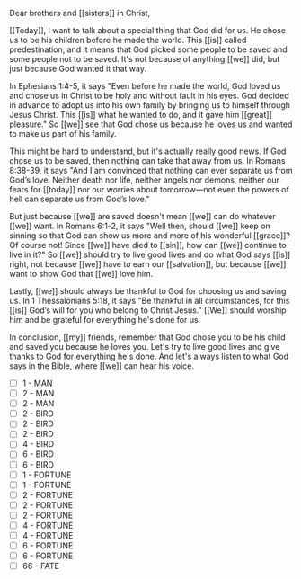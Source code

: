 Dear brothers and [[sisters]] in Christ,

[[Today]], I want to talk about a special thing that God did for us. He chose us to be his children before he made the world. This [[is]] called predestination, and it means that God picked some people to be saved and some people not to be saved. It's not because of anything [[we]] did, but just because God wanted it that way.

In Ephesians 1:4-5, it says "Even before he made the world, God loved us and chose us in Christ to be holy and without fault in his eyes. God decided in advance to adopt us into his own family by bringing us to himself through Jesus Christ. This [[is]] what he wanted to do, and it gave him [[great]] pleasure." So [[we]] see that God chose us because he loves us and wanted to make us part of his family.

This might be hard to understand, but it's actually really good news. If God chose us to be saved, then nothing can take that away from us. In Romans 8:38-39, it says "And I am convinced that nothing can ever separate us from God’s love. Neither death nor life, neither angels nor demons, neither our fears for [[today]] nor our worries about tomorrow—not even the powers of hell can separate us from God’s love."

But just because [[we]] are saved doesn't mean [[we]] can do whatever [[we]] want. In Romans 6:1-2, it says "Well then, should [[we]] keep on sinning so that God can show us more and more of his wonderful [[grace]]? Of course not! Since [[we]] have died to [[sin]], how can [[we]] continue to live in it?" So [[we]] should try to live good lives and do what God says [[is]] right, not because [[we]] have to earn our [[salvation]], but because [[we]] want to show God that [[we]] love him.

Lastly, [[we]] should always be thankful to God for choosing us and saving us. In 1 Thessalonians 5:18, it says "Be thankful in all circumstances, for this [[is]] God’s will for you who belong to Christ Jesus." [[We]] should worship him and be grateful for everything he's done for us.

In conclusion, [[my]] friends, remember that God chose you to be his child and saved you because he loves you. Let's try to live good lives and give thanks to God for everything he's done. And let's always listen to what God says in the Bible, where [[we]] can hear his voice.

- [ ] 1 - MAN
- [ ] 2 - MAN
- [ ] 2 - MAN
- [ ] 2 - BIRD
- [ ] 2 - BIRD
- [ ] 2 - BIRD
- [ ] 4 - BIRD
- [ ] 6 - BIRD
- [ ] 6 - BIRD
- [ ] 1 - FORTUNE
- [ ] 1 - FORTUNE
- [ ] 2 - FORTUNE
- [ ] 2 - FORTUNE
- [ ] 2 - FORTUNE
- [ ] 4 - FORTUNE
- [ ] 4 - FORTUNE
- [ ] 6 - FORTUNE
- [ ] 6 - FORTUNE
- [ ] 66 - FATE